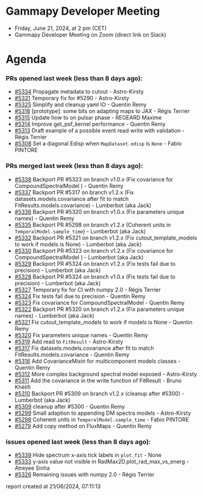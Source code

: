 # Gammapy Developer Meeting 
 * Friday, June 21, 2024, at 2 pm (CET) 
 * Gammapy Developer Meeting on Zoom (direct link on Slack) 
# Agenda

### PRs opened last week (less than 8 days ago): 
* [#5334](https://github.com/gammapy/gammapy/pull/5334) Propagate metadata to cutout - Astro-Kirsty
* [#5331](https://github.com/gammapy/gammapy/pull/5331) Temporary fix for #5290 - Astro-Kirsty
* [#5325](https://github.com/gammapy/gammapy/pull/5325) Simplify and cleanup yaml IO - Quentin Remy
* [#5318](https://github.com/gammapy/gammapy/pull/5318) [prototype]: some bits on adapting maps to JAX - Régis Terrier
* [#5315](https://github.com/gammapy/gammapy/pull/5315) Update how to on pulsar phase  - REGEARD Maxime
* [#5314](https://github.com/gammapy/gammapy/pull/5314) Improve get_psf_kernel performance - Quentin Remy
* [#5313](https://github.com/gammapy/gammapy/pull/5313) Draft example of a possible event read write with validation - Régis Terrier
* [#5308](https://github.com/gammapy/gammapy/pull/5308) Set a diagonal Edisp when `MapDataset.edisp` is `None` - Fabio PINTORE

### PRs merged last week (less than 8 days ago): 
* [#5338](https://github.com/gammapy/gammapy/pull/5338) Backport PR #5323 on branch v1.0.x (Fix covariance for CompoundSpectralModel ) - Quentin Remy
* [#5337](https://github.com/gammapy/gammapy/pull/5337) Backport PR #5317 on branch v1.2.x (Fix datasets.models.covariance after fit to match FitResults.models.covariance) - Lumberbot (aka Jack)
* [#5336](https://github.com/gammapy/gammapy/pull/5336) Backport PR #5320 on branch v1.0.x (Fix parameters unique names) - Quentin Remy
* [#5335](https://github.com/gammapy/gammapy/pull/5335) Backport PR #5298 on branch v1.2.x (Coherent units in `TemporalModel.sample_time`) - Lumberbot (aka Jack)
* [#5332](https://github.com/gammapy/gammapy/pull/5332) Backport PR #5321 on branch v1.2.x (Fix cutout_template_models to work if models is None) - Lumberbot (aka Jack)
* [#5330](https://github.com/gammapy/gammapy/pull/5330) Backport PR #5323 on branch v1.2.x (Fix covariance for CompoundSpectralModel ) - Lumberbot (aka Jack)
* [#5329](https://github.com/gammapy/gammapy/pull/5329) Backport PR #5324 on branch v1.2.x (Fix tests fail due to precision) - Lumberbot (aka Jack)
* [#5328](https://github.com/gammapy/gammapy/pull/5328) Backport PR #5324 on branch v1.0.x (Fix tests fail due to precision) - Lumberbot (aka Jack)
* [#5327](https://github.com/gammapy/gammapy/pull/5327) Temporary fix for CI with numpy 2.0 - Régis Terrier
* [#5324](https://github.com/gammapy/gammapy/pull/5324) Fix tests fail due to precision - Quentin Remy
* [#5323](https://github.com/gammapy/gammapy/pull/5323) Fix covariance for CompoundSpectralModel  - Quentin Remy
* [#5322](https://github.com/gammapy/gammapy/pull/5322) Backport PR #5320 on branch v1.2.x (Fix parameters unique names) - Lumberbot (aka Jack)
* [#5321](https://github.com/gammapy/gammapy/pull/5321) Fix cutout_template_models to work if models is None - Quentin Remy
* [#5320](https://github.com/gammapy/gammapy/pull/5320) Fix parameters unique names - Quentin Remy
* [#5319](https://github.com/gammapy/gammapy/pull/5319) Add read to `FitResult` - Astro-Kirsty
* [#5317](https://github.com/gammapy/gammapy/pull/5317) Fix datasets.models.covariance after fit to match FitResults.models.covariance - Quentin Remy
* [#5316](https://github.com/gammapy/gammapy/pull/5316) Add CovarianceMixin for multicomponent models classes - Quentin Remy
* [#5312](https://github.com/gammapy/gammapy/pull/5312) More complex background spectral model exposed - Astro-Kirsty
* [#5311](https://github.com/gammapy/gammapy/pull/5311) Add the covariance in the write function of FitResult - Bruno Khélifi
* [#5310](https://github.com/gammapy/gammapy/pull/5310) Backport PR #5309 on branch v1.2.x (cleanup after #5300) - Lumberbot (aka Jack)
* [#5309](https://github.com/gammapy/gammapy/pull/5309) cleanup after #5300 - Quentin Remy
* [#5299](https://github.com/gammapy/gammapy/pull/5299) Small adaption to appending DM spectra models - Astro-Kirsty
* [#5298](https://github.com/gammapy/gammapy/pull/5298) Coherent units in `TemporalModel.sample_time` - Fabio PINTORE
* [#5279](https://github.com/gammapy/gammapy/pull/5279) Add copy method on FluxMaps - Quentin Remy

### issues opened last week (less than 8 days ago): 
* [#5339](https://github.com/gammapy/gammapy/issues/5339) Hide spectrum x-axis tick labels in `plot_fit` - None
* [#5333](https://github.com/gammapy/gammapy/issues/5333) y-axis value not visible in RadMax2D.plot_rad_max_vs_energ - Atreyee Sinha
* [#5326](https://github.com/gammapy/gammapy/issues/5326) Remaining issues with numpy 2.0 - Régis Terrier

 report created at 21/06/2024, 07:11:13